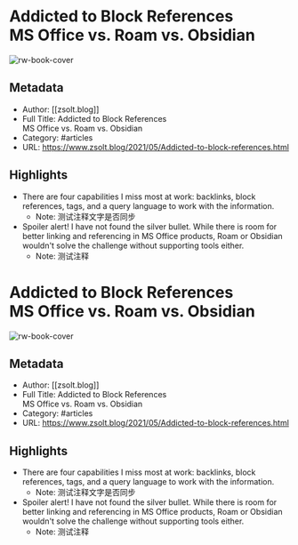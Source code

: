 # Addicted to Block References<br>MS Office vs. Roam vs. Obsidian

![rw-book-cover](https://readwise-assets.s3.amazonaws.com/static/images/article1.be68295a7e40.png)

## Metadata
- Author: [[zsolt.blog]]
- Full Title: Addicted to Block References<br>MS Office vs. Roam vs. Obsidian
- Category: #articles
- URL: https://www.zsolt.blog/2021/05/Addicted-to-block-references.html

## Highlights
- There are four capabilities I miss most at work: backlinks, block references, tags, and a query language to work with the information.
    - Note: 测试注释文字是否同步
- Spoiler alert! I have not found the silver bullet. While there is room for better linking and referencing in MS Office products, Roam or Obsidian wouldn't solve the challenge without supporting tools either.
    - Note: 测试注释
# Addicted to Block References<br>MS Office vs. Roam vs. Obsidian

![rw-book-cover](https://readwise-assets.s3.amazonaws.com/static/images/article1.be68295a7e40.png)

## Metadata
- Author: [[zsolt.blog]]
- Full Title: Addicted to Block References<br>MS Office vs. Roam vs. Obsidian
- Category: #articles
- URL: https://www.zsolt.blog/2021/05/Addicted-to-block-references.html

## Highlights
- There are four capabilities I miss most at work: backlinks, block references, tags, and a query language to work with the information.
    - Note: 测试注释文字是否同步
- Spoiler alert! I have not found the silver bullet. While there is room for better linking and referencing in MS Office products, Roam or Obsidian wouldn't solve the challenge without supporting tools either.
    - Note: 测试注释
